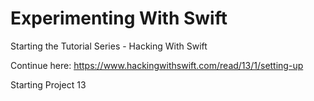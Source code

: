 # Experimenting With Swift

Starting the Tutorial Series - Hacking With Swift

Continue here:
https://www.hackingwithswift.com/read/13/1/setting-up

Starting Project 13




